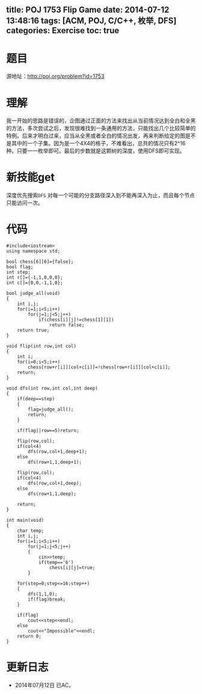 title: POJ 1753 Flip Game
date: 2014-07-12 13:48:16
tags: [ACM, POJ, C/C++, 枚举, DFS]
categories: Exercise
toc: true
---
# 题目
源地址：http://poj.org/problem?id=1753

# 理解
我一开始的思路是错误的，企图通过正面的方法来找出从当前情况达到全白和全黑的方法，多次尝试之后，发现很难找到一条通用的方法，只能找出几个比较简单的特例。后来才明白过来，应当从全黑或者全白的情况出发，再来判断给定的图是不是其中的一个子集。因为是一个4X4的格子，不难看出，总共的情况只有2^16种。只要一一枚举即可。最后的步数就是这颗树的深度，使用DFS即可实现。

<!-- more -->

# 新技能get
深度优先搜索`DFS`
对每一个可能的分支路径深入到不能再深入为止，而且每个节点只能访问一次。

# 代码
```
#include<iostream>  
using namespace std;  
  
bool chess[6][6]={false}; 
bool flag;  
int step;  
int r[]={-1,1,0,0,0};
int c[]={0,0,-1,1,0};  
  
bool judge_all(void)
{  
    int i,j;  
    for(i=1;i<5;i++)  
        for(j=1;j<5;j++)  
            if(chess[i][j]!=chess[1][1])  
                return false;  
    return true;  
}  
  
void flip(int row,int col)
{  
    int i;  
    for(i=0;i<5;i++)  
        chess[row+r[i]][col+c[i]]=!chess[row+r[i]][col+c[i]];  
    return;  
}  
  
void dfs(int row,int col,int deep)  
{  
    if(deep==step)  
    {  
        flag=judge_all();  
        return;  
    }  
  
    if(flag||row==5)return;  
  
    flip(row,col);      
    if(col<4)  
        dfs(row,col+1,deep+1);  
    else  
        dfs(row+1,1,deep+1);  
  
    flip(row,col);       
    if(col<4)  
        dfs(row,col+1,deep);  
    else  
        dfs(row+1,1,deep);  
  
    return;  
}  
  
int main(void)  
{  
    char temp;  
    int i,j;  
    for(i=1;i<5;i++)  
        for(j=1;j<5;j++)  
        {  
            cin>>temp;  
            if(temp=='b')   
                chess[i][j]=true;  
        }  
  
    for(step=0;step<=16;step++)   
    {                            
        dfs(1,1,0);  
        if(flag)break;  
    }  
  
    if(flag)  
        cout<<step<<endl;  
    else  
        cout<<"Impossible"<<endl;  
    return 0;  
}  
```

# 更新日志
- 2014年07月12日 已AC。